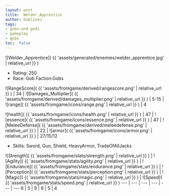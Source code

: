 ```yaml
---
layout: post
title:  Welder_Apprentice
author: Goblinou
tags:
- gobs-and-gods
- gameplay
- gobs
toc:  false
---
```


![Welder_Apprentice]( {{ 'assets/generated/enemies/welder_apprentice.jpg' | relative_url }} )
- Rating: 250
- Race: Gob  Faction:Gobs

![RangeScore]( {{ 'assets/fromgame/derived/rangescore.png' | relative_url }} ) | 34 | ![Damages_Multiplier]( {{ 'assets/fromgame/derived/damages_multiplier.png' | relative_url }} ) | 5-15 | ![range]( {{ 'assets/fromgame/icons/range.png' | relative_url }} ) | 4


![health]( {{ 'assets/fromgame/icons/health.png' | relative_url }} ) | 47 | ![essence]( {{ 'assets/fromgame/icons/essence.png' | relative_url }} ) | 47 | ![MeleeDefense]( {{ 'assets/fromgame/derived/meleedefense.png' | relative_url }} ) | 22 | ![armor]( {{ 'assets/fromgame/icons/armor.png' | relative_url }} ) | 27/15/12

* Skills: Sword, Gun, Shield, HeavyArmor, TradeOfAllJacks

![Strength]( {{ 'assets/fromgame/stats/strength.png' | relative_url }} ) | ![Agility]( {{ 'assets/fromgame/stats/agility.png' | relative_url }} ) | ![Endurance]( {{ 'assets/fromgame/stats/endurance.png' | relative_url }} ) | ![Perception]( {{ 'assets/fromgame/stats/perception.png' | relative_url }} ) | ![Magic]( {{ 'assets/fromgame/stats/magic.png' | relative_url }} ) | ![Speed]( {{ 'assets/fromgame/stats/speed.png' | relative_url }} )
--- | --- | --- | --- | --- | ---
6 | 5 | 9 | 6 | 5 | 4
